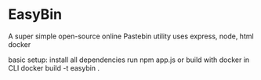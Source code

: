 # EasyBin
 A super simple open-source online Pastebin utility
 uses express, node, html docker

 basic setup:
 install all dependencies
 run npm app.js
 or 
 build with docker in CLI
 docker build -t easybin .
